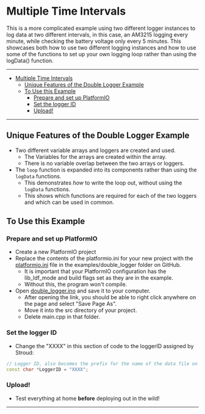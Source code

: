 # Multiple Time Intervals<!-- {#example_double_log} -->

This is a more complicated example using two different logger instances to log data at two different intervals, in this case, an AM3215 logging every minute, while checking the battery voltage only every 5 minutes.
This showcases both how to use two different logging instances and how to use some of the functions to set up your own logging loop rather than using the logData() function.

_______

[//]: # ( @tableofcontents )

[//]: # ( @m_footernavigation )

[//]: # ( Start GitHub Only )

- [Multiple Time Intervals](#multiple-time-intervals)
  - [Unique Features of the Double Logger Example](#unique-features-of-the-double-logger-example)
  - [To Use this Example](#to-use-this-example)
    - [Prepare and set up PlatformIO](#prepare-and-set-up-platformio)
    - [Set the logger ID](#set-the-logger-id)
    - [Upload!](#upload)

[//]: # ( End GitHub Only )

_______

## Unique Features of the Double Logger Example<!-- {#example_double_log_unique} -->

- Two different variable arrays and loggers are created and used.
  - The Variables for the arrays are created within the array.
  - There is no variable overlap between the two arrays or loggers.
- The `loop` function is expanded into its components rather than using the `logData` functions.
  - This demonstrates *how* to write the loop out, without using the `logData` functions.
  - This shows which functions are required for each of the two loggers and which can be used in common.

## To Use this Example<!-- {#example_double_log_using} -->

### Prepare and set up PlatformIO<!-- {#example_double_log_pio} -->

- Create a new PlatformIO project
- Replace the contents of the platformio.ini for your new project with the [platformio.ini](https://raw.githubusercontent.com/EnviroDIY/ModularSensors/master/examples/double_logger/platformio.ini) file in the examples/double_logger folder on GitHub.
  - It is important that your PlatformIO configuration has the lib_ldf_mode and build flags set as they are in the example.
  - Without this, the program won't compile.
- Open [double_logger.ino](https://raw.githubusercontent.com/EnviroDIY/ModularSensors/master/examples/double_logger/double_logger.ino) and save it to your computer.
  - After opening the link, you should be able to right click anywhere on the page and select "Save Page As".
  - Move it into the src directory of your project.
  - Delete main.cpp in that folder.

### Set the logger ID<!-- {#example_double_log_logger_id} -->

- Change the "XXXX" in this section of code to the loggerID assigned by Stroud:

```cpp
// Logger ID, also becomes the prefix for the name of the data file on SD card
const char *LoggerID = "XXXX";
```

### Upload!<!-- {#example_double_log_upload} -->

- Test everything at home **before** deploying out in the wild!

_______

[//]: # ( @section example_double_log_pio_config PlatformIO Configuration )

[//]: # ( @include{lineno} double_logger/platformio.ini )

[//]: # ( @section example_double_log_code The Complete Code )

[//]: # ( @include{lineno} double_logger/double_logger.ino )
